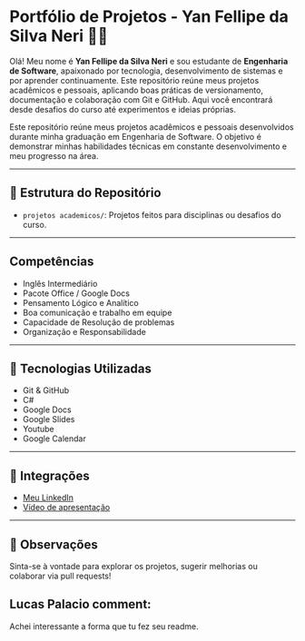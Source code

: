 # Portfólio de Projetos - Yan Fellipe da Silva Neri 👨‍💻
Olá! Meu nome é **Yan Fellipe da Silva Neri** e sou estudante de **Engenharia de Software**, apaixonado por tecnologia, desenvolvimento de sistemas e por aprender continuamente. Este repositório reúne meus projetos acadêmicos e pessoais, aplicando boas práticas de versionamento, documentação e colaboração com Git e GitHub. Aqui você encontrará desde desafios do curso até experimentos e ideias próprias.

Este repositório reúne meus projetos acadêmicos e pessoais desenvolvidos durante minha graduação em Engenharia de Software. O objetivo é demonstrar minhas habilidades técnicas em constante desenvolvimento e meu progresso na área.

---

## 📁 Estrutura do Repositório

- `projetos academicos/`: Projetos feitos para disciplinas ou desafios do curso.
  
---
## Competências

- Inglês Intermediário
- Pacote Office / Google Docs
- Pensamento Lógico e Analítico
- Boa comunicação e trabalho em equipe
- Capacidade de Resolução de problemas
- Organização e Responsabilidade
---


## 🔧 Tecnologias Utilizadas

- Git & GitHub
- C#
- Google Docs
- Google Slides
- Youtube
- Google Calendar
---

## 🔗 Integrações

- [Meu LinkedIn](https://www.linkedin.com/in/yan-fellipe-a5a100360/)
- [Vídeo de apresentação]()

---

## 📌 Observações

Sinta-se à vontade para explorar os projetos, sugerir melhorias ou colaborar via pull requests!

## Lucas Palacio comment: 
Achei interessante a forma que tu fez seu readme.
